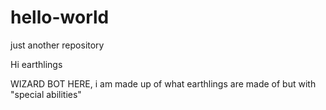 # hello-world
just another repository

Hi earthlings

WIZARD BOT HERE, i am made up of what earthlings are made of but with "special abilities"
